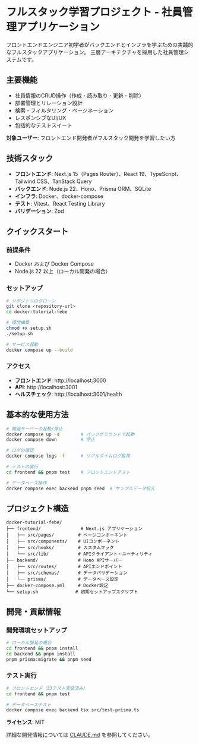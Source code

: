 # フルスタック学習プロジェクト - 社員管理アプリケーション

フロントエンドエンジニア初学者がバックエンドとインフラを学ぶための実践的なフルスタックアプリケーション。
三層アーキテクチャを採用した社員管理システムです。

## 主要機能

- 社員情報のCRUD操作（作成・読み取り・更新・削除）
- 部署管理とリレーション設計
- 検索・フィルタリング・ページネーション
- レスポンシブなUI/UX
- 包括的なテストスイート

**対象ユーザー**: フロントエンド開発者がフルスタック開発を学習したい方

## 技術スタック

- **フロントエンド**: Next.js 15（Pages Router）、React 19、TypeScript、Tailwind CSS、TanStack Query
- **バックエンド**: Node.js 22、Hono、Prisma ORM、SQLite
- **インフラ**: Docker、docker-compose
- **テスト**: Vitest、React Testing Library
- **バリデーション**: Zod

## クイックスタート

### 前提条件

- Docker および Docker Compose
- Node.js 22 以上（ローカル開発の場合）

### セットアップ

```bash
# リポジトリのクローン
git clone <repository-url>
cd docker-tutorial-febe

# 環境構築
chmod +x setup.sh
./setup.sh

# サービス起動
docker compose up --build
```

### アクセス

- **フロントエンド**: http://localhost:3000
- **API**: http://localhost:3001
- **ヘルスチェック**: http://localhost:3001/health

## 基本的な使用方法

```bash
# 開発サーバーの起動/停止
docker compose up -d        # バックグラウンドで起動
docker compose down         # 停止

# ログの確認
docker compose logs -f      # リアルタイムログ監視

# テストの実行
cd frontend && pnpm test    # フロントエンドテスト

# データベース操作
docker compose exec backend pnpm seed  # サンプルデータ投入
```

## プロジェクト構造

```
docker-tutorial-febe/
├── frontend/               # Next.js アプリケーション
│   ├── src/pages/         # ページコンポーネント
│   ├── src/components/    # UIコンポーネント
│   ├── src/hooks/         # カスタムフック
│   └── src/lib/           # APIクライアント・ユーティリティ
├── backend/               # Hono APIサーバー
│   ├── src/routes/        # APIエンドポイント
│   ├── src/schemas/       # データバリデーション
│   └── prisma/            # データベース設定
├── docker-compose.yml     # Docker設定
└── setup.sh              # 初期セットアップスクリプト
```

## 開発・貢献情報

### 開発環境セットアップ

```bash
# ローカル開発の場合
cd frontend && pnpm install
cd backend && pnpm install
pnpm prisma:migrate && pnpm seed
```

### テスト実行

```bash
# フロントエンド（33テスト実装済み）
cd frontend && pnpm test

# データベーステスト
docker compose exec backend tsx src/test-prisma.ts
```


**ライセンス**: MIT

詳細な開発情報については [CLAUDE.md](./CLAUDE.md) を参照してください。